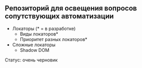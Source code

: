 ## Репозиторий для освещения вопросов сопутствующих автоматизации

- Локаторы (* = в разработке)
  - Виды локаторов*
  - Приоритет разных локаторов*
- Сложные локаторы
  - Shadow DOM
    
Статус: очень черновик